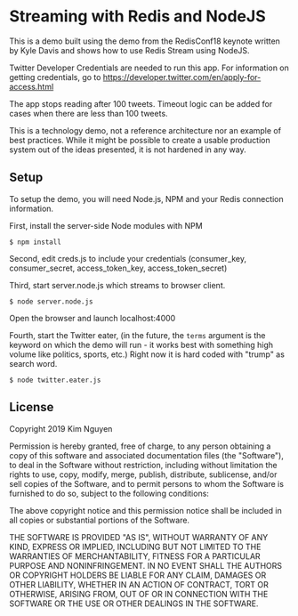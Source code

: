# Streaming with Redis and NodeJS

This is a demo built using the demo from the RedisConf18 keynote written by Kyle Davis and shows how to use Redis Stream using NodeJS.

Twitter Developer Credentials are needed to run this app. For information on getting credentials, go to https://developer.twitter.com/en/apply-for-access.html 

The app stops reading after 100 tweets. Timeout logic can be added for cases when there are less than 100 tweets.

This is a technology demo, not a reference architecture nor an example of best practices. While it might be possible to create a usable production system out of the ideas presented, it is not hardened in any way.


## Setup

To setup the demo, you will need Node.js, NPM and your Redis connection information. 

First, install the server-side Node modules with NPM
```
$ npm install
```

Second, edit creds.js to include your credentials (consumer_key, consumer_secret, access_token_key, access_token_secret)


Third, start server.node.js which streams to browser client.
```
$ node server.node.js
```
Open the browser and launch localhost:4000

Fourth, start the Twitter eater, (in the future, the `terms` argument is the keyword on which the demo will run - it works best with something high volume like politics, sports, etc.) Right now it is hard coded with "trump" as search word.
```
$ node twitter.eater.js
```

## License

Copyright 2019 Kim Nguyen

Permission is hereby granted, free of charge, to any person obtaining a copy of this software and associated documentation files (the "Software"), to deal in the Software without restriction, including without limitation the rights to use, copy, modify, merge, publish, distribute, sublicense, and/or sell copies of the Software, and to permit persons to whom the Software is furnished to do so, subject to the following conditions:

The above copyright notice and this permission notice shall be included in all copies or substantial portions of the Software.

THE SOFTWARE IS PROVIDED "AS IS", WITHOUT WARRANTY OF ANY KIND, EXPRESS OR IMPLIED, INCLUDING BUT NOT LIMITED TO THE WARRANTIES OF MERCHANTABILITY, FITNESS FOR A PARTICULAR PURPOSE AND NONINFRINGEMENT. IN NO EVENT SHALL THE AUTHORS OR COPYRIGHT HOLDERS BE LIABLE FOR ANY CLAIM, DAMAGES OR OTHER LIABILITY, WHETHER IN AN ACTION OF CONTRACT, TORT OR OTHERWISE, ARISING FROM, OUT OF OR IN CONNECTION WITH THE SOFTWARE OR THE USE OR OTHER DEALINGS IN THE SOFTWARE.
